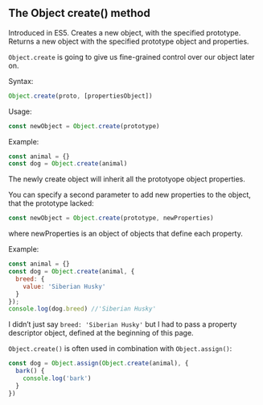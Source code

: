 ## The Object create() method

Introduced in ES5. Creates a new object, with the specified prototype. Returns a new object with the specified prototype object and properties.

 `Object.create` is going to give us fine-grained control over our object later on.

Syntax:
```js
Object.create(proto, [propertiesObject])
```

Usage:
```js
const newObject = Object.create(prototype)
```

Example:
```js
const animal = {}
const dog = Object.create(animal)
```
The newly create object will inherit all the prototyope object properties.

You can specify a second parameter to add new properties to the object, that the prototype lacked:
```js
const newObject = Object.create(prototype, newProperties)
```
where newProperties is an object of objects that define each property.

Example:
```js
const animal = {}
const dog = Object.create(animal, {
  breed: {
    value: 'Siberian Husky'
  }
});
console.log(dog.breed) //'Siberian Husky'
```
I didn’t just say `breed: 'Siberian Husky'` but I had to pass a property descriptor object, defined at the beginning of this page.

`Object.create()` is often used in combination with `Object.assign()`:
 
```js
const dog = Object.assign(Object.create(animal), {
  bark() {
    console.log('bark')
  }
})
```